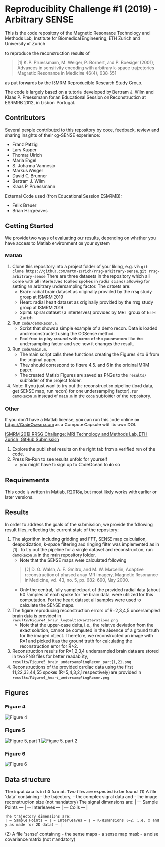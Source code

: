 Reproduciblity Challenge #1 (2019) - Arbitrary SENSE
====================================================

This is the code repository of the Magnetic Resonance Technology and Methods
Lab, Institute for Biomedical Engineering, ETH Zurich and University of Zurich

to reproduce the reconstruction results of

> [1] K. P. Pruessmann, M. Weiger, P. Börnert, and P. Boesiger (2001),
> Advances in sensitivity encoding with arbitrary k-space trajectories
> Magnetic Resonance in Medicine 46(4), 638-651

as put forwards by the ISMRM Reproducible Research Study Group.

The code is largely based on a tutorial developed by Bertram J. Wilm and Klaas P.
Pruessmann for an Educational Session on Reconstruction at ESRMRB 2012, in Lisbon, Portugal.


Contributors
------------

Several people contributed to this repository by code, feedback, review and sharing
insights of their cg-SENSE experience:

- Franz Patzig
- Lars Kasper
- Thomas Ulrich
- Maria Engel
- S. Johanna Vannesjo
- Markus Weiger
- David O. Brunner
- Bertram J. Wilm
- Klaas P. Pruessmann

External Code used (from Educational Session ESMRMB):
- Felix Breuer
- Brian Hargreaves


Getting Started
---------------

We provide two ways of evaluating our results, depending on whether you have
access to Matlab environment on your system:

### Matlab
1. Clone this repository into a project folder of your liking, e.g. via
   `git clone https://github.com/mrtm-zurich/rrsg-arbitrary-sense.git rrsg-arbitrary-sense`
   There are three datasets in the repository which all come with all interleaves (called spokes in radial scans)
   allowing for setting an arbitrary undersampling factor. The datsets are:
    - Brain: radial brain dataset as originally provided by the rrsg study group at ISMRM 2019
    - Heart: radial heart dataset as originally provided by the rrsg study group at ISMRM 2019
    - Spiral: spiral dataset (3 interleaves) provided by MRT group of ETH Zurich
2. Run `code/demoRecon.m`.
    - Script that shows a simple example of a demo recon. Data is loaded and reconstructed using the CGSense method.
    - Feel free to play around with some of the parameters like the undersampling factor and see how it changes the result.
3. Run `code/main.m`.
    - The main script calls three functions creating the Figures 4 to 6 from the original paper.
	- They should correspond to figure 4,5, and 6 in the original MRM paper.
	- The created Matlab Figures are saved as PNGs to the `results/` subfolder of the project folder.
4. Note: If you just want to try out the reconstruction pipeline (load data, get SENSE map, run recon)
   for one undersampling factor), run `demoRecon.m` instead of `main.m` in the
   `code` subfolder of the repository.

### Other
If you don't have a Matlab license, you can run this code online on
https://CodeOcean.com as a Compute Capsule with its own DOI:

[ISMRM 2019 RRSG Challenge: MRI Technology and Methods Lab, ETH Zurich, GitHub Submission](https://dx.doi.org/10.24433/CO.5840424.v1)

1. Explore the published results on the right tab from a verified run of the code.
2. Press Re-Run to see results unfold for yourself
    - you might have to sign up to CodeOcean to do so


Requirements
------------

This code is written in Matlab, R2018a, but most likely works with earlier or later versions.


Results
-------

In order to address the goals of the submission, we provide the following result files, reflecting the current state of the repository:

1. The algorithm including gridding and FFT, SENSE map calculation, deapodization,
   k-space filtering and ringing filter was implemented as in [1]. To try out the pipeline for a single dataset and
   reconstruction, run `demoRecon.m` in the main repository folder.
	- Note that the SENSE maps were calculated following
	> [2] D. O. Walsh, A. F. Gmitro, and M. W. Marcellin, Adaptive reconstruction of phased array MR imagery,
	> Magnetic Resonance in Medicine, vol. 43, no. 5, pp. 682–690, May 2000.
	- Only the central, fully sampled part of the provided radial data (about 60 samples of each spoke for the brain data) were utilized for this computation. For the heart dataset all samples were used to calculate the SENSE maps.
2. The figure reproducing reconstruction errors of R=2,3,4,5 undersampled brain
   data is provided in `results/Figure4_brain_logDeltaOverIterations.png`
    - Note that the upper-case delta, i.e., the relative deviation from the exact solution, cannot be computed in the absence of a ground truth for the imaged object. Therefore, we
	reconstructed an image with R=1 and picked it as the ground truth for calculating the reconstruction error for R>2.
3. Reconstruction results for R=1,2,3,4 undersampled brain data are stored in
   two PNG files for better readability,
   `results/Figure5_brain_undersamplingRecon_part{1,2}.png`
4. Reconstructions of the provided cardiac data using the first 11,22,33,44,55
   spokes (R=5,4,3,2,1 respectively) are provided in
   `results/Figure6_heart_undersamplingRecon.png`.


Figures
-------

### Figure 4
![Figure 4](results/Figure4_brain_logDeltaOverIterations.png?raw=true "Figure 4")

### Figure 5
![Figure 5, part 1](results/Figure5_brain_undersamplingRecon_part1.png?raw=true "Figure 5, part 1")
![Figure 5, part 2](results/Figure5_brain_undersamplingRecon_part2.png?raw=true "Figure 5, part 2")

### Figure 6
![Figure 6](results/Figure6_heart_undersamplingRecon.png?raw=true "Figure 6")

Data structure
--------------

The input data is in h5 format. Two files are expected to be found:
(1) A file 'data' containing
    - the trajectory,
    - the complex signal data and
    - the image reconstruction size (not mandatory)
    The signal dimensions are:
    | — Sample Points — | — Interleaves — | — Coils — |

    The trajectory dimensions are:
    | — Sample Points — | — Interleaves — | — K-dimensions (=2, i.e. x and y as made for 2D data) — |
(2) A file 'sense' containing
    - the sense maps
    - a sense map mask
    - a noise covariance matrix (not mandatory)
